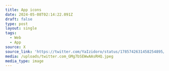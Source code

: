 ```yaml
---
title: App icons
date: 2024-05-08T02:14:22.091Z
draft: false
type: post
layout: single
tags:
  - Web
  - App
source: X
source_link: 'https://twitter.com/YaIzidoro/status/1785742631458254895/photo/1'
media: /uploads/twitter.com_GMg7bSEWwAAsRHQ.jpeg
media_type: image
---
```


